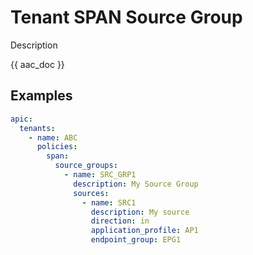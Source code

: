 # Tenant SPAN Source Group

Description

{{ aac_doc }}
## Examples

```yaml
apic:
  tenants:
    - name: ABC
      policies:
        span:
          source_groups:
            - name: SRC_GRP1
              description: My Source Group
              sources:
                - name: SRC1
                  description: My source
                  direction: in
                  application_profile: AP1
                  endpoint_group: EPG1
```
